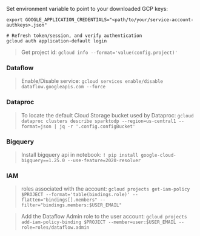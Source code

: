 
Set environment variable to point to your downloaded GCP keys:
   ```shell
   export GOOGLE_APPLICATION_CREDENTIALS="<path/to/your/service-account-authkeys>.json"
   
   # Refresh token/session, and verify authentication
   gcloud auth application-default login
   ```


> Get project id: `gcloud info --format='value(config.project)'`

### Dataflow
> Enable/Disable service: `gcloud services enable/disable dataflow.googleapis.com --force`

### Dataproc
> To locate the default Cloud Storage bucket used by Dataproc: `gcloud dataproc clusters describe sparktodp --region=us-central1 --format=json | jq -r '.config.configBucket'`

### Bigquery
> Install bigquery api in notebook:  `! pip install google-cloud-bigquery==1.25.0 --use-feature=2020-resolver`

### IAM
 > roles associated with the account: `gcloud projects get-iam-policy $PROJECT --format='table(bindings.role)' --flatten="bindings[].members" --filter="bindings.members:$USER_EMAIL"`
 
 > Add the Dataflow Admin role to the user account: `gcloud projects add-iam-policy-binding $PROJECT --member=user:$USER_EMAIL --role=roles/dataflow.admin`
